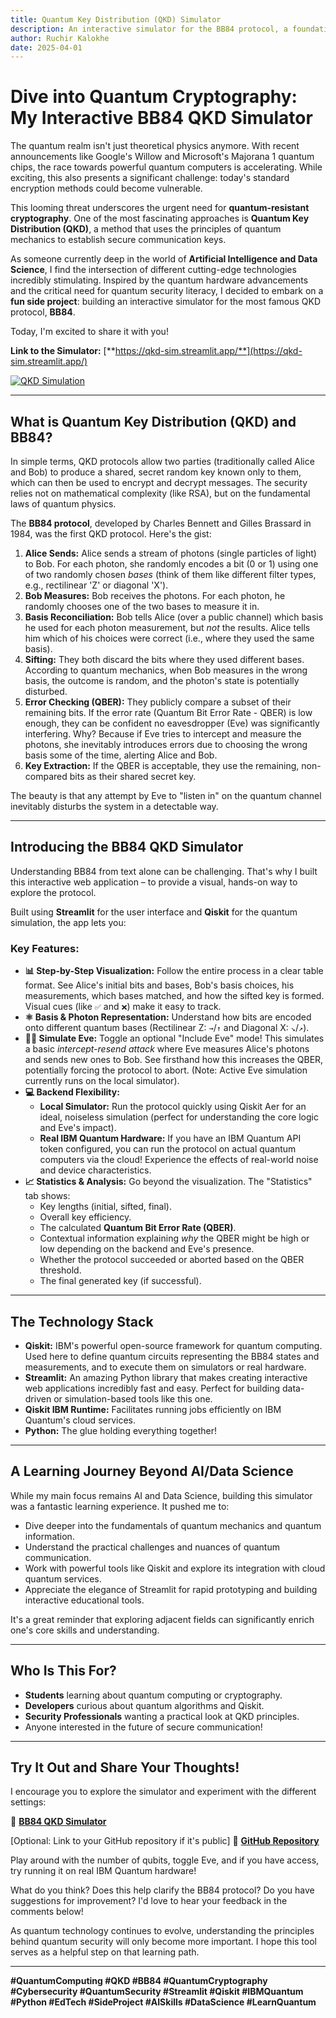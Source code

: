 ```yaml
---
title: Quantum Key Distribution (QKD) Simulator
description: An interactive simulator for the BB84 protocol, a foundational approach to establish secure cryptographic keys between two parties without relying on traditional computational hardness assumptions.
author: Ruchir Kalokhe
date: 2025-04-01
---
```


# Dive into Quantum Cryptography: My Interactive BB84 QKD Simulator

The quantum realm isn't just theoretical physics anymore. With recent announcements like Google's Willow and Microsoft's Majorana 1 quantum chips, the race towards powerful quantum computers is accelerating. While exciting, this also presents a significant challenge: today's standard encryption methods could become vulnerable.

This looming threat underscores the urgent need for **quantum-resistant cryptography**. One of the most fascinating approaches is **Quantum Key Distribution (QKD)**, a method that uses the principles of quantum mechanics to establish secure communication keys.

As someone currently deep in the world of **Artificial Intelligence and Data Science**, I find the intersection of different cutting-edge technologies incredibly stimulating. Inspired by the quantum hardware advancements and the critical need for quantum security literacy, I decided to embark on a **fun side project**: building an interactive simulator for the most famous QKD protocol, **BB84**.

Today, I'm excited to share it with you!

**Link to the Simulator:** [**https://qkd-sim.streamlit.app/**](https://qkd-sim.streamlit.app/)

[![QKD Simulation](/blog/qkd-sim/qkd-screenshot.png)](https://qkd-sim.streamlit.app/) <!-- Make sure this path is correct for your blog -->

---

## What is Quantum Key Distribution (QKD) and BB84?

In simple terms, QKD protocols allow two parties (traditionally called Alice and Bob) to produce a shared, secret random key known only to them, which can then be used to encrypt and decrypt messages. The security relies not on mathematical complexity (like RSA), but on the fundamental laws of quantum physics.

The **BB84 protocol**, developed by Charles Bennett and Gilles Brassard in 1984, was the first QKD protocol. Here's the gist:

1.  **Alice Sends:** Alice sends a stream of photons (single particles of light) to Bob. For each photon, she randomly encodes a bit (0 or 1) using one of two randomly chosen _bases_ (think of them like different filter types, e.g., rectilinear 'Z' or diagonal 'X').
2.  **Bob Measures:** Bob receives the photons. For each photon, he randomly chooses one of the two bases to measure it in.
3.  **Basis Reconciliation:** Bob tells Alice (over a public channel) which basis he used for each photon measurement, but _not_ the results. Alice tells him which of his choices were correct (i.e., where they used the same basis).
4.  **Sifting:** They both discard the bits where they used different bases. According to quantum mechanics, when Bob measures in the wrong basis, the outcome is random, and the photon's state is potentially disturbed.
5.  **Error Checking (QBER):** They publicly compare a subset of their remaining bits. If the error rate (Quantum Bit Error Rate - QBER) is low enough, they can be confident no eavesdropper (Eve) was significantly interfering. Why? Because if Eve tries to intercept and measure the photons, she inevitably introduces errors due to choosing the wrong basis some of the time, alerting Alice and Bob.
6.  **Key Extraction:** If the QBER is acceptable, they use the remaining, non-compared bits as their shared secret key.

The beauty is that any attempt by Eve to "listen in" on the quantum channel inevitably disturbs the system in a detectable way.

---

## Introducing the BB84 QKD Simulator

Understanding BB84 from text alone can be challenging. That's why I built this interactive web application – to provide a visual, hands-on way to explore the protocol.

Built using **Streamlit** for the user interface and **Qiskit** for the quantum simulation, the app lets you:

### Key Features:

- **📊 Step-by-Step Visualization:** Follow the entire process in a clear table format. See Alice's initial bits and bases, Bob's basis choices, his measurements, which bases matched, and how the sifted key is formed. Visual cues (like `✅` and `❌`) make it easy to track.
- **⚛️ Basis & Photon Representation:** Understand how bits are encoded onto different quantum bases (Rectilinear Z: `→`/`↑` and Diagonal X: `↘`/`↗`).
- **🕵️‍♀️ Simulate Eve:** Toggle an optional "Include Eve" mode! This simulates a basic _intercept-resend attack_ where Eve measures Alice's photons and sends new ones to Bob. See firsthand how this increases the QBER, potentially forcing the protocol to abort. (Note: Active Eve simulation currently runs on the local simulator).
- **💻 Backend Flexibility:**
  - **Local Simulator:** Run the protocol quickly using Qiskit Aer for an ideal, noiseless simulation (perfect for understanding the core logic and Eve's impact).
  - **Real IBM Quantum Hardware:** If you have an IBM Quantum API token configured, you can run the protocol on actual quantum computers via the cloud! Experience the effects of real-world noise and device characteristics.
- **📈 Statistics & Analysis:** Go beyond the visualization. The "Statistics" tab shows:
  - Key lengths (initial, sifted, final).
  - Overall key efficiency.
  - The calculated **Quantum Bit Error Rate (QBER)**.
  - Contextual information explaining _why_ the QBER might be high or low depending on the backend and Eve's presence.
  - Whether the protocol succeeded or aborted based on the QBER threshold.
  - The final generated key (if successful).

---

## The Technology Stack

- **Qiskit:** IBM's powerful open-source framework for quantum computing. Used here to define quantum circuits representing the BB84 states and measurements, and to execute them on simulators or real hardware.
- **Streamlit:** An amazing Python library that makes creating interactive web applications incredibly fast and easy. Perfect for building data-driven or simulation-based tools like this one.
- **Qiskit IBM Runtime:** Facilitates running jobs efficiently on IBM Quantum's cloud services.
- **Python:** The glue holding everything together!

---

## A Learning Journey Beyond AI/Data Science

While my main focus remains AI and Data Science, building this simulator was a fantastic learning experience. It pushed me to:

- Dive deeper into the fundamentals of quantum mechanics and quantum information.
- Understand the practical challenges and nuances of quantum communication.
- Work with powerful tools like Qiskit and explore its integration with cloud quantum services.
- Appreciate the elegance of Streamlit for rapid prototyping and building interactive educational tools.

It's a great reminder that exploring adjacent fields can significantly enrich one's core skills and understanding.

---

## Who Is This For?

- **Students** learning about quantum computing or cryptography.
- **Developers** curious about quantum algorithms and Qiskit.
- **Security Professionals** wanting a practical look at QKD principles.
- Anyone interested in the future of secure communication!

---

## Try It Out and Share Your Thoughts!

I encourage you to explore the simulator and experiment with the different settings:

🔗 [**BB84 QKD Simulator**](https://qkd-sim.streamlit.app/)

[Optional: Link to your GitHub repository if it's public]
🔗 [**GitHub Repository**](YOUR_GITHUB_REPO_LINK_HERE)

Play around with the number of qubits, toggle Eve, and if you have access, try running it on real IBM Quantum hardware!

What do you think? Does this help clarify the BB84 protocol? Do you have suggestions for improvement? I'd love to hear your feedback in the comments below!

As quantum technology continues to evolve, understanding the principles behind quantum security will only become more important. I hope this tool serves as a helpful step on that learning path.

---

**#QuantumComputing #QKD #BB84 #QuantumCryptography #Cybersecurity #QuantumSecurity #Streamlit #Qiskit #IBMQuantum #Python #EdTech #SideProject #AISkills #DataScience #LearnQuantum**
